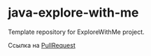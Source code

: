 # java-explore-with-me
Template repository for ExploreWithMe project.

Ссылка на [PullRequest](https://github.com/GGk77/java-explore-with-me/pull/2#issue-1464170446)
